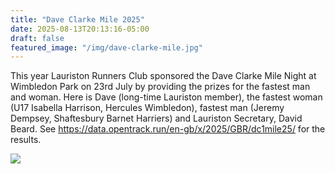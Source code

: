 ```yaml
---
title: "Dave Clarke Mile 2025"
date: 2025-08-13T20:13:16-05:00
draft: false
featured_image: "/img/dave-clarke-mile.jpg"
---
```


This year Lauriston Runners Club sponsored the Dave Clarke Mile Night at Wimbledon Park on 23rd July by providing the prizes for the fastest man and woman. 
Here is Dave (long-time Lauriston member), the fastest woman (U17 Isabella Harrison, Hercules Wimbledon), fastest man (Jeremy Dempsey, Shaftesbury Barnet Harriers) and Lauriston Secretary, David Beard. 
See https://data.opentrack.run/en-gb/x/2025/GBR/dc1mile25/ for the results.

![](https://www.lauristonrunners.club/img/dave-clarke-mile-winners.jpg)
